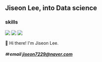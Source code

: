 ## Jiseon Lee, into Data science

### skills
<img src="https://img.shields.io/badge/Python-3776AB?style=flat-square&logo=Python&logoColor=white"/> <img src="https://img.shields.io/badge/R-276DC3?style=flat-square&logo=R&logoColor=white"/> <img src="https://img.shields.io/badge/MySQL-4479A1?style=flat-square&logo=MySQL&logoColor=white"/> 

👋 Hi there! I'm Jiseon Lee.  
 
##### ✉ email [jiseon7229@naver.com](mailto:jiseon7229@naver.com)
